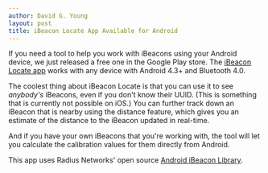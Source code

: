 ```yaml
---
author: David G. Young
layout: post
title: iBeacon Locate App Available for Android
---
```


If you need a tool to help you work with iBeacons using your Android device, we just released a free one in the Google Play store.  The
[iBeacon Locate app](https://play.google.com/store/apps/details?id=com.radiusnetworks.ibeaconlocate&hl=en) works with any device with Android 4.3+ and Bluetooth 4.0.  

The coolest thing about iBeacon Locate is that you can use it to see *anybody's* iBeacons, even if you don't know their UUID.
(This is something that is currently not possible on iOS.)  You can further track down an iBeacon that is nearby using the distance 
feature, which gives you an estimate of the distance to the iBeacon updated in real-time.

And if you have your own iBeacons that you're working with, the tool will let you calculate the calibration values for them directly 
from Android.

This app uses Radius Networks' open source [Android iBeacon Library](http://developer.radiusnetworks.com/ibeacon/android/).
